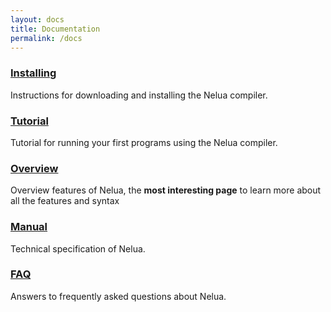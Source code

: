 ```yaml
---
layout: docs
title: Documentation
permalink: /docs
---
```


### [Installing](/installing)

Instructions for downloading and installing the Nelua compiler.

### [Tutorial](/tutorial)

Tutorial for running your first programs using the Nelua compiler.

### [Overview](/overview)

Overview features of Nelua,
the **most interesting page** to learn more about all the features and syntax

### [Manual](/manual)

Technical specification of Nelua.

### [FAQ](/faq)

Answers to frequently asked questions about Nelua.
